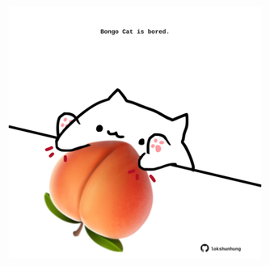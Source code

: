 <!-- built at 05/01/2024, 23:00:39 UTC -->
<p align="center">
  <img width="500" height="500" src="./ReadmeImage.svg">
</p>
